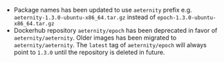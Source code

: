 * Package names has been updated to use `aeternity` prefix e.g. `aeternity-1.3.0-ubuntu-x86_64.tar.gz` instead of `epoch-1.3.0-ubuntu-x86_64.tar.gz`
* Dockerhub repository `aeternity/epoch` has been deprecated in favor of `aeternity/aeternity`. Older images has been migrated to `aeternity/aeternity`. The `latest` tag of `aeternity/epoch` will always point to `1.3.0` until the repository is deleted in future.
